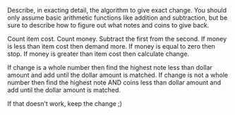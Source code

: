 Describe, in exacting detail, the algorithm to give exact change. You should only assume basic arithmetic functions like addition and subtraction, but be sure to describe how to figure out what notes and coins to give back.

Count item cost. Count money. Subtract the first from the second. If money is less than item cost then demand more. If money is equal to zero then stop. If money is greater than item cost then calculate change. 


If change is a whole number then find the highest note less than dollar amount and add until the dollar amount is matched. If change is not a whole number then find the highest note AND coins less than dollar amount and add until the dollar amount is matched. 

If that doesn't work, keep the change ;)
